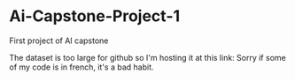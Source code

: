 # Ai-Capstone-Project-1
First project of AI capstone

The dataset is too large for github so I'm hosting it at this link: 
Sorry if some of my code is in french, it's a bad habit.
